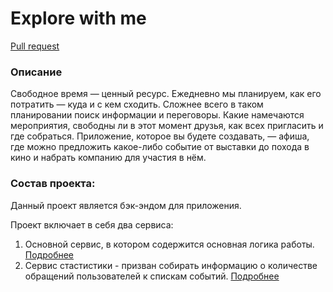 # Explore with me
[Pull request]()
### Описание
Свободное время — ценный ресурс. Ежедневно мы планируем, как его потратить — куда и с кем сходить. 
Сложнее всего в таком планировании поиск информации и переговоры. Какие намечаются мероприятия, свободны ли в этот 
момент друзья, как всех пригласить и где собраться. Приложение, которое вы будете создавать, — афиша, где можно 
предложить какое-либо событие от выставки до похода в кино и набрать компанию для участия в нём.

### Состав проекта:

Данный проект является бэк-эндом для приложения.

Проект включает в себя два сервиса:

1. Основной сервис, в котором содержится основная логика работы. [Подробнее](./main-service/README.md)
2. Сервис стастистики -  призван собирать информацию о количестве обращений пользователей к спискам событий. 
[Подробнее](./stat-service/README.md)



